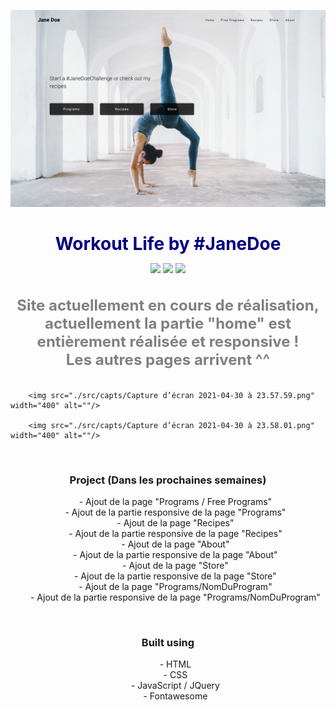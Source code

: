 <p align="center">
    <a href="">
        <img src="./src/capts/Capture d’écran 2021-04-30 à 23.57.46.png" width="550" alt=""/>
    </a>
</p>

<h1 align="center" style="border-bottom: none !important; margin-bottom: 5px !important; text-decoration: none; font-size: 28px; color: navy;">
    Workout Life by #JaneDoe
</h1>
  
<p align="center">
    <a href="instagram" style="text-decoration: none;">
      <img src="https://img.shields.io/badge/Instagram-E4405F?style=for-the-badge&logo=instagram&logoColor=white">
    </a>
    <a href="" style="text-decoration: none;">
        <img src="https://img.shields.io/badge/LinkedIn-0077B5?style=for-the-badge&logo=linkedin&logoColor=white">
    </a>
    <a href="" style="text-decoration: none;">
        <img src="https://img.shields.io/badge/GitHub-100000?style=for-the-badge&logo=github&logoColor=white">
    </a>
</p>

<h2 align="center" style="color: grey; font-size: 24px;">
    Site actuellement en cours de réalisation, actuellement la partie "home" est entièrement réalisée et responsive !
    <br>
    Les autres pages arrivent ^^
</h2>
<p align="center" style="display: flex; justify-content: space-around;">
    
        <img src="./src/capts/Capture d’écran 2021-04-30 à 23.57.59.png" width="400" alt=""/>
    
        <img src="./src/capts/Capture d’écran 2021-04-30 à 23.58.01.png" width="400" alt=""/>
    
</p>
<br>
<div align="center">
    <h3> Project (Dans les prochaines semaines)</h3>
    <ul>
        <li style="list-style: none;">- Ajout de la page "Programs / Free Programs"</li>
        <li style="list-style: none;">- Ajout de la partie responsive de la page "Programs"</li>
        <li style="list-style: none;">- Ajout de la page "Recipes"</li>
        <li style="list-style: none;">- Ajout de la partie responsive de la page "Recipes"</li>
        <li style="list-style: none;">- Ajout de la page "About"</li>
        <li style="list-style: none;">- Ajout de la partie responsive de la page "About"</li>
        <li style="list-style: none;">- Ajout de la page "Store"</li>
        <li style="list-style: none;">- Ajout de la partie responsive de la page "Store"</li>
        <li style="list-style: none;">- Ajout de la page "Programs/NomDuProgram"</li>
        <li style="list-style: none;">- Ajout de la partie responsive de la page "Programs/NomDuProgram"</li>
    </ul> 
</div>
<br>
<div align="center">
    <h3> Built using</h3>
    <ul>
        <li style="list-style: none;">- HTML</li>
        <li style="list-style: none;">- CSS</li>
        <li style="list-style: none;">- JavaScript / JQuery</li>
        <li style="list-style: none;">- Fontawesome</li>
    </ul>
</div>